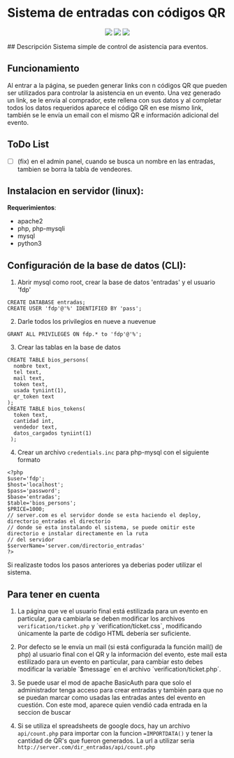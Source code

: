# Sistema de entradas con códigos QR
<p align="center">
<img src="https://user-images.githubusercontent.com/45110242/203401154-a3090563-6c59-463d-849f-ec6591df9e54.png"></img>
<img src="https://user-images.githubusercontent.com/45110242/208120071-48321912-0930-415c-a4d9-b43001b2dc51.png"></img>
<img src="https://user-images.githubusercontent.com/45110242/208120622-58448dd3-5a69-4761-bbd6-35b56ec7461e.png"></img>
</p>
## Descripción
Sistema simple de control de asistencia para eventos. 

## Funcionamiento
Al entrar a la página, se pueden generar links con n códigos QR que pueden ser utilizados para controlar la asistencia en un evento.
Una vez generado un link, se le envía al comprador, este rellena con sus datos y al completar todos los datos requeridos aparece 
el código QR en ese mismo link, también se le envía un email con el mismo QR e información adicional del evento.

## ToDo List

- [ ] (fix) en el admin panel, cuando se busca un nombre en las entradas, tambien se borra la tabla de vendeores.

## Instalacion en servidor (linux):
**Requerimientos**: 
- apache2
- php, php-mysqli
- mysql
- python3

## Configuración de la base de datos (CLI):
1. Abrir mysql como root, crear la base de datos 'entradas' y el usuario 'fdp'
```
CREATE DATABASE entradas;
CREATE USER 'fdp'@'%' IDENTIFIED BY 'pass';
```
2. Darle todos los privilegios en nueve a nuevenue 
```
GRANT ALL PRIVILEGES ON fdp.* to 'fdp'@'%';
```
3. Crear las tablas en la base de datos
```
CREATE TABLE bios_persons(
  nombre text, 
  tel text,  
  mail text, 
  token text, 
  usada tyniint(1), 
  qr_token text
);
CREATE TABLE bios_tokens(
  token text, 
  cantidad int, 
  vendedor text, 
  datos_cargados tyniint(1)
 );
```
4. Crear un archivo `credentials.inc` para php-mysql con el siguiente formato
```
<?php
$user='fdp';
$host='localhost';
$pass='password';
$base='entradas';
$table='bios_persons';
$PRICE=1000;
// server.com es el servidor donde se esta haciendo el deploy, directorio_entradas el directorio
// donde se esta instalando el sistema, se puede omitir este directorio e instalar directamente en la ruta
// del servidor
$serverName='server.com/directorio_entradas'
?>
```


Si realizaste todos los pasos anteriores ya deberias poder utilizar el sistema.

## Para tener en cuenta
1. La página que ve el usuario final está estilizada para un evento en particular, para cambiarla se deben modificar los archivos `verification/ticket.php` y ´verification/ticket.css`, modificando únicamente la parte de código HTML debería ser suficiente.

2. Por defecto se le envía un mail (si está configurada la función mail() de php) al usuario final con el QR y la información del evento, este mail esta estilizado para un evento en particular, para cambiar esto debes modificar la variable ´$message´ en el archivo ´verification/ticket.php´. 

2. Se puede usar el mod de apache BasicAuth para que solo el administrador tenga acceso para crear entradas 
y también para que no se puedan marcar como usadas las entradas antes del evento en cuestión. Con este mod, aparece quien vendió 
cada entrada en la seccion de buscar

3. Si se utiliza el spreadsheets de google docs, hay un archivo `api/count.php` para importar con la funcion `=IMPORTDATA()`
y tener la cantidad de QR's que fueron generados. La url a utilizar seria `http://server.com/dir_entradas/api/count.php`

